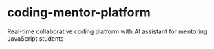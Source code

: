 # coding-mentor-platform
Real-time collaborative coding platform with AI assistant for mentoring JavaScript students
